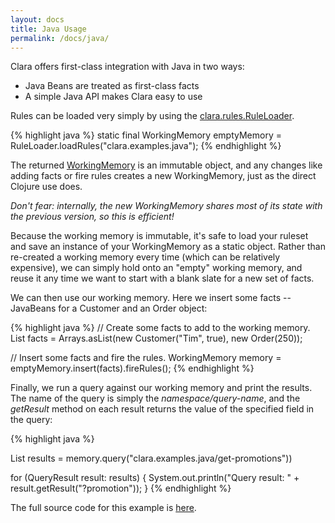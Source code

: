 ```yaml
---
layout: docs
title: Java Usage
permalink: /docs/java/
---
```


Clara offers first-class integration with Java in two ways:

* Java Beans are treated as first-class facts
* A simple Java API makes Clara easy to use

Rules can be loaded very simply by using the [clara.rules.RuleLoader](/javadoc/clara/rules/RuleLoader.html).

{% highlight java %}
static final WorkingMemory emptyMemory =
  RuleLoader.loadRules("clara.examples.java");
{% endhighlight %}

The returned [WorkingMemory](/javadoc/clara/rules/WorkingMemory.html) is an immutable object, and any changes like adding facts or fire rules creates a new WorkingMemory, just as the direct Clojure use does.

_Don't fear: internally, the new WorkingMemory shares most of its state with the previous version, so this is efficient!_

Because the working memory is immutable, it's safe to load your ruleset and save an instance of your WorkingMemory as a static object. Rather than re-created a working memory every time (which can be relatively expensive), we can simply hold onto an "empty" working memory, and reuse it any time we want to start with a blank slate for a new set of facts.

We can then use our working memory. Here we insert some facts -- JavaBeans for a Customer and an Order object:

{% highlight java %}
// Create some facts to add to the working memory.
List facts = Arrays.asList(new Customer("Tim", true), new Order(250));

// Insert some facts and fire the rules.
WorkingMemory memory = emptyMemory.insert(facts).fireRules();
{% endhighlight %}

Finally, we run a query against our working memory and print the results. The name of the query
is simply the _namespace/query-name_, and the _getResult_ method on each result returns the value of the specified field in the query:

{% highlight java %}

List<QueryResult> results = memory.query("clara.examples.java/get-promotions"))

for (QueryResult result: results) {
    System.out.println("Query result: " +
                        result.getResult("?promotion"));
}
{% endhighlight %}

The full source code for this example is [here](https://github.com/rbrush/clara-examples/blob/master/src/main/java/clara/examples/java/ExampleMain.java).
